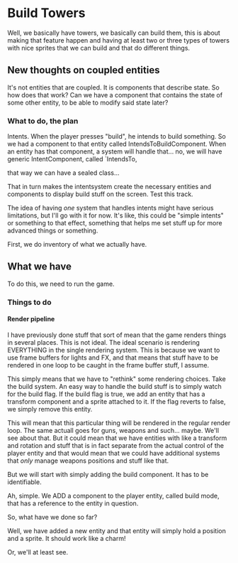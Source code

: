 # Build Towers
Well, we basically have towers, we basically can build them, this is about making that feature happen and having at least two or three types of towers with nice sprites that we can build and that do different things.
## New thoughts on coupled entities
It's not entities that are coupled. It is components that describe state. So how does that work? Can we have a component that contains the state of some other entity, to be able to modify said state later? 

### What to do, the plan
Intents. When the player presses "build", he intends to build something. So we had a component to that entity called IntendsToBuildComponent. 
When an entity has that component, a system will handle that... no, we will have generic IntentComponent, called 
`IntendsTo<Build>,

that way we can have a sealed class...

That in turn makes the intentsystem create the necessary entities and components to display build stuff on the screen. Test this track.

The idea of having *one* system that handles intents might have serious limitations, but I'll go with it for now. It's like, this could be "simple intents" or something to that effect, something that helps me set stuff up for more advanced things or something. 


First, we do inventory of what we actually have.

## What we have

To do this, we need to run the game.


### Things to do
#### Render pipeline
I have previously done stuff that sort of mean that the game renders things in several places. This is not ideal. The ideal scenario is rendering EVERYTHING in the single rendering system. This is because we want to use frame buffers for lights and FX, and that means that stuff have to be rendered in one loop to be caught in the frame buffer stuff, I assume. 

This simply means that we have to "rethink" some rendering choices. Take the build system. An easy way to handle the build stuff is to simply watch for the build flag. If the build flag is true, we add an entity that has a transform component and a sprite attached to it. If the flag reverts to false, we simply remove this entity. 

This will mean that this particular thing will be rendered in the regular render loop.
The same actuall goes for guns, weapons and such... maybe. We'll see about that. But it could mean that we have entities with like a transform and rotation and stuff that is in fact separate from the actual control of the player entity and that would mean that we could have additional systems that *only* manage weapons positions and stuff like that.

But we will start with simply adding the build component. It has to be identifiable.

Ah, simple. We ADD a component to the player entity, called build mode, that has a reference to the entity in question. 

So, what have we done so far? 

Well, we have added a new entity and that entity will simply hold a position and a sprite. It should work like a charm!

Or, we'll at least see.

